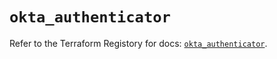 # `okta_authenticator`

Refer to the Terraform Registory for docs: [`okta_authenticator`](https://www.terraform.io/docs/providers/okta/r/authenticator).
